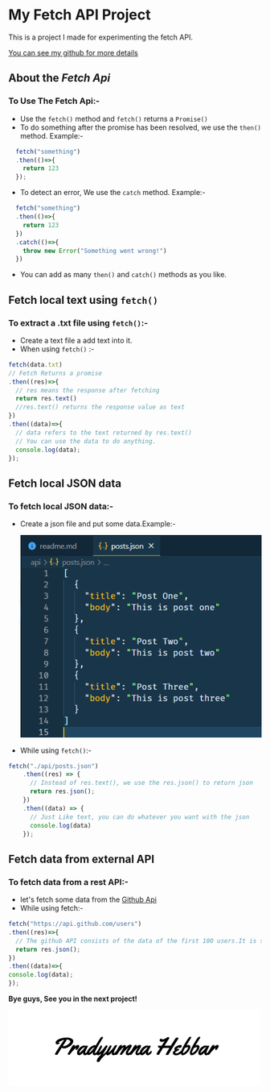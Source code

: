 # My Fetch API Project

This is a project I made for experimenting the fetch API.

[You can see my github for more details](github.com/pradyu-hebbar)

## About the _Fetch Api_

### To Use The Fetch Api:-

- Use the `fetch()` method and `fetch()` returns a `Promise()`
- To do something after the promise has been resolved, we use the `then()` method. Example:-

```JavaScript
  fetch("something")
  .then(()=>{
    return 123
  });
```

- To detect an error, We use the `catch` method. Example:-

```JavaScript
  fetch("something")
  .then(()=>{
    return 123
  })
  .catch(()=>{
    throw new Error("Something went wrong!")
  })

```

- You can add as many `then()` and `catch()` methods as you like.

## Fetch local text using `fetch()`

### To extract a .txt file using `fetch()`:-

- Create a text file a add text into it.
- When using `fetch()` :-

```JavaScript
fetch(data.txt)
// Fetch Returns a promise
.then((res)=>{
  // res means the response after fetching
  return res.text()
  //res.text() returns the response value as text
})
.then((data)=>{
  // data refers to the text returned by res.text()
  // You can use the data to do anything.
  console.log(data);
});
```

## Fetch local JSON data

### To fetch local JSON data:-

- Create a json file and put some data.Example:-

  ![Json](./img/json.png)

- While using `fetch()`:-

```Javascript
fetch("./api/posts.json")
    .then((res) => {
      // Instead of res.text(), we use the res.json() to return json
      return res.json();
    })
    .then((data) => {
      // Just Like text, you can do whatever you want with the json
      console.log(data)
    });
```

## Fetch data from external API

### To fetch data from a rest API:-

- let's fetch some data from the [Github Api](https://api.github.com/users)
- While using fetch:-

```JavaScript
fetch("https://api.github.com/users")
.then((res)=>{
  // The github API consists of the data of the first 100 users.It is stored as json.
  return res.json();
})
.then((data)=>{
console.log(data);
});
```

**Bye guys, See you in the next project!**

![Pradyumna Hebbar](img/signature.png)
